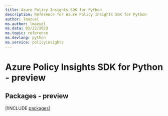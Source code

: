 ```yaml
---
title: Azure Policy Insights SDK for Python
description: Reference for Azure Policy Insights SDK for Python
author: lmazuel
ms.author: lmazuel
ms.data: 03/22/2023
ms.topic: reference
ms.devlang: python
ms.service: policyinsights
---
```

# Azure Policy Insights SDK for Python - preview
## Packages - preview
[!INCLUDE [packages](policy-insights-index.md)]